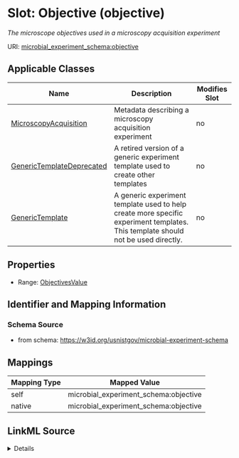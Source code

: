 

# Slot: Objective (objective)




_The microscope objectives used in a microscopy acquisition experiment_







URI: [microbial_experiment_schema:objective](https://w3id.org/usnistgov/microbial-experiment-schema/objective)



<!-- no inheritance hierarchy -->





## Applicable Classes

| Name | Description | Modifies Slot |
| --- | --- | --- |
| [MicroscopyAcquisition](MicroscopyAcquisition.md) | Metadata describing a microscopy acquisition experiment |  no  |
| [GenericTemplateDeprecated](GenericTemplateDeprecated.md) | A retired version of a generic experiment template used to create other templates |  no  |
| [GenericTemplate](GenericTemplate.md) | A generic experiment template used to help create more specific experiment templates. This template should not be used directly. |  no  |







## Properties

* Range: [ObjectivesValue](ObjectivesValue.md)





## Identifier and Mapping Information







### Schema Source


* from schema: https://w3id.org/usnistgov/microbial-experiment-schema




## Mappings

| Mapping Type | Mapped Value |
| ---  | ---  |
| self | microbial_experiment_schema:objective |
| native | microbial_experiment_schema:objective |




## LinkML Source

<details>
```yaml
name: objective
description: The microscope objectives used in a microscopy acquisition experiment
title: Objective
from_schema: https://w3id.org/usnistgov/microbial-experiment-schema
rank: 1000
alias: objective
domain_of:
- GenericTemplateDeprecated
- MicroscopyAcquisition
- GenericTemplate
range: ObjectivesValue
required: false

```
</details>